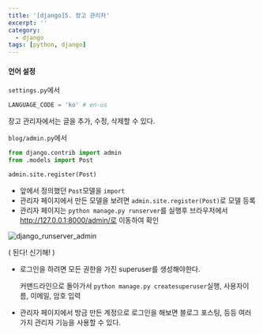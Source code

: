 ```yaml
---
title: '[django]5. 장고 관리자'
excerpt: ''
category:
  - django
tags: [python, django]
---
```


#### 언어 설정

`settings.py`에서

```python
LANGUAGE_CODE = 'ko' # en-us
```

장고 관리자에서는 글을 추가, 수정, 삭제할 수 있다.

`blog/admin.py`에서

```python
from django.contrib import admin
from .models import Post

admin.site.register(Post)
```

- 앞에서 정의했던 `Post`모델을 `import`
- 관리자 페이지에서 만든 모델을 보려면 `admin.site.register(Post)`로 모델 등록
- 관리자 페이지는 `python manage.py runserver`를 실행후 브라우저에서 http://127.0.0.1:8000/admin/로 이동하여 확인

![django_runserver_admin](https://user-images.githubusercontent.com/53068706/107882460-d3f19080-6f2c-11eb-8341-2181c6ebb356.png)

( 된다! 신기해! )

- 로그인을 하려면 모든 권한을 가진 superuser를 생성해야한다.

  커맨드라인으로 돌아가서 `python manage.py createsuperuser`실행, 사용자이름, 이메일, 암호 입력

- 관리자 페이지에서 방금 만든 계정으로 로그인을 해보면 블로그 포스팅, 등등 여러가지 관리자 기능을 사용할 수 있다.

